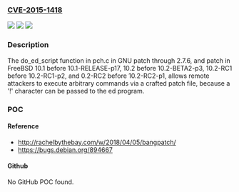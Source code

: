 ### [CVE-2015-1418](https://cve.mitre.org/cgi-bin/cvename.cgi?name=CVE-2015-1418)
![](https://img.shields.io/static/v1?label=Product&message=n%2Fa&color=blue)
![](https://img.shields.io/static/v1?label=Version&message=n%2Fa&color=blue)
![](https://img.shields.io/static/v1?label=Vulnerability&message=n%2Fa&color=brighgreen)

### Description

The do_ed_script function in pch.c in GNU patch through 2.7.6, and patch in FreeBSD 10.1 before 10.1-RELEASE-p17, 10.2 before 10.2-BETA2-p3, 10.2-RC1 before 10.2-RC1-p2, and 0.2-RC2 before 10.2-RC2-p1, allows remote attackers to execute arbitrary commands via a crafted patch file, because a '!' character can be passed to the ed program.

### POC

#### Reference
- http://rachelbythebay.com/w/2018/04/05/bangpatch/
- https://bugs.debian.org/894667

#### Github
No GitHub POC found.

